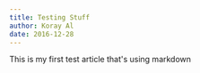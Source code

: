 ```yaml
---
title: Testing Stuff
author: Koray Al
date: 2016-12-28
---
```


This is my first test article that's using markdown
